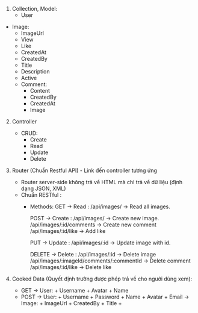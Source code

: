 1. Collection, Model:
    - User


- Image:
    - ImageUrl
    - View
    - Like
    - CreatedAt
    - CreatedBy
    - Title
    - Description
    - Active
    - Comment:
        + Content
        + CreatedBy
        + CreatedAt
        + Image

2. Controller
    - CRUD:
        + Create
        + Read
        + Update
        + Delete

3. Router (Chuẩn Restful API) - Link đến controller tương ứng
    - Router server-side không trả về HTML mà chỉ trả về dữ liệu (định dạng JSON, XML)
    - Chuẩn RESTful :
        + Methods:
            GET -> Read : /api/images/ -> Read all images.

            POST -> Create : /api/images/ -> Create new image.
                            /api/images/:id/comments -> Create new comment
                            /api/images/:id/like -> Add like

            PUT -> Update : /api/images/:id -> Update image with id.

            DELETE -> Delete : /api/images/:id -> Delete image
                                /api/images/:imageId/comments/:commentId -> Delete comment
                                /api/images/:id/like -> Delete like

4. Cooked Data (Quyết định trường được phép trả về cho người dùng xem):
    - GET -> User:
            + Username
            + Avatar
            + Name
    - POST -> User:
            + Username
            + Password
            + Name
            + Avatar
            + Email
           -> Image:
           + ImageUrl
           + CreatedBy
           + Title
           + 